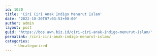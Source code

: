 ```yaml
---
id: 1030
title: 'Ciri Ciri Anak Indigo Menurut Islam'
date: '2022-10-20T07:03:53+00:00'
author: admin
layout: post
guid: 'https://bos.awn.biz.id/ciri-ciri-anak-indigo-menurut-islam/'
permalink: /ciri-ciri-anak-indigo-menurut-islam/
categories:
    - Uncategorized
---
```


